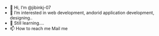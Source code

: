 - 👋 Hi, I’m @jibinkj-07
- 👀 I’m interested in web development, andorid application development, designing..
- 🌱 Still learning....
- 📫 How to reach me Mail me

<!---
jibinkj-07/jibinkj-07 is a ✨ special ✨ repository because its `README.md` (this file) appears on your GitHub profile.
You can click the Preview link to take a look at your changes.
--->
